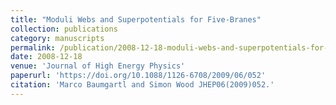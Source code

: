```yaml
---
title: "Moduli Webs and Superpotentials for Five-Branes"
collection: publications
category: manuscripts
permalink: /publication/2008-12-18-moduli-webs-and-superpotentials-for-five-branes
date: 2008-12-18
venue: 'Journal of High Energy Physics'
paperurl: 'https://doi.org/10.1088/1126-6708/2009/06/052'
citation: 'Marco Baumgartl and Simon Wood JHEP06(2009)052.'
---
```

